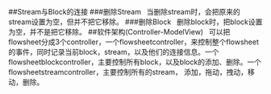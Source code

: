 ##Stream与Block的连接
###删除Stream
` `当删除stream时，会把原来的stream设置为空，但并不把它移除。
###删除Block
` `删除block时，把block设置为空，并不是把它移除。
##软件架构(Controller-ModelView)
` `可以把flowsheet分成3个controller，一个flowsheetcontroller，来控制整个flowsheet的事件，同时记录当前block，stream，以及他们的连接信息。一个flowsheetblockcontroller，主要控制所有block，以及block的添加、删除。一个flowsheetstreamcontroller，主要控制所有的stream， 添加，拖动，拽动，移动，删除。
